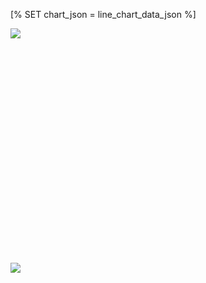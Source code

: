 
[% SET chart_json = line_chart_data_json %]

<div style="height:350px;padding-bottom:25px;">
  <canvas width=700 height=250>
    <!-- here we're using an <img> tag so we can hijack its onload event -->
    <img 
      src="[% c.mount_url %]/assets/rapidapp/misc/static/s.gif" 
      onload='renderLineChart.call(this,
				"Maker Stream Data",
				[% chart_json %]
			)' 
    >
  </canvas>
</div>
	

<div style="height:250px;">
  <canvas width=700 height=175>
    <img 
      src="[% c.mount_url %]/assets/rapidapp/misc/static/s.gif" 
      onload='renderLineChart.call(this,
				"Complaints",
				[% chart_json %]
			)' 
    >
  </canvas>
</div>
